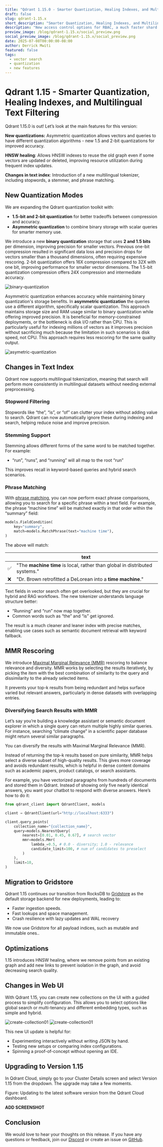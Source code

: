 ```yaml
---
title: "Qdrant 1.15.0 - Smarter Quantization, Healing Indexes, and Multilingual Text Filtering"
draft: false
slug: qdrant-1.15.x 
short_description: "Smarter Quantization, Healing Indexes, and Multilingual Text Filtering"
description: "New access control options for RBAC, a much faster shard transfer procedure, and direct support for byte embeddings. " 
preview_image: /blog/qdrant-1.15.x/social_preview.png
social_preview_image: /blog/qdrant-1.15.x/social_preview.png
date: 2025-07-08T00:00:00-08:00
author: Derrick Mwiti
featured: false 
tags:
  - vector search
  - quantization
  - new features
---
```

# Qdrant 1.15 - Smarter Quantization, Healing Indexes, and Multilingual Text Filtering

Qdrant 1.15.0 is out! Let’s look at the main features for this version: 

**New quantizations:** Asymmetric quantization allows vectors and queries to have different quantization algorithms - new 1.5 and 2-bit quantizations for improved accuracy. 

**HNSW healing**: Allows HNSW indexes to reuse the old graph even if some vectors are updated or deleted, improving resource utilization during frequent index updates. 

**Changes in text index**: Introduction of a new multilingual tokenizer, including stopwords, a stemmer, and phrase matching. 

## **New Quantization Modes**

We are expanding the Qdrant quantization toolkit with: 

* **1.5-bit and 2-bit quantization** for better tradeoffs between compression and accuracy.   
* **Asymmetric quantization** to combine binary storage with scalar queries for smarter memory use. 

We introduce a new **binary quantization** storage that uses **2 and 1.5 bits** per dimension, improving precision for smaller vectors. Previous one-bit compression resulted in significant data loss and precision drops for vectors smaller than a thousand dimensions, often requiring expensive rescoring. 2-bit quantization offers 16X compression compared to 32X with one bit, improving performance for smaller vector dimensions. The 1.5-bit quantization compression offers 24X compression and intermediate accuracy. 

![binary-quantization](/blog/qdrant-1.15.x/binary-quantization.png)

Asymmetric quantization enhances accuracy while maintaining binary quantization's storage benefits. In **asymmetric quantization** the queries use a different algorithm, specifically scalar quantization. This approach maintains storage size and RAM usage similar to binary quantization while offering improved precision. It is beneficial for memory-constrained deployments, or the bottleneck is disk I/O rather than CPU. This is particularly useful for indexing millions of vectors as it improves precision without sacrificing much because the limitation in such scenarios is disk speed, not CPU. This approach requires less rescoring for the same quality output. 

![asymetric-quantization](/blog/qdrant-1.15.x/asymetric-quantization.png)

## **Changes in Text Index**

Qdrant now supports multilingual tokenization, meaning that search will perform more consistently in multilingual datasets without needing external preprocessing.

### **Stopword Filtering**
Stopwords like “the”, “is”, or “of” can clutter your index without adding value to search. Qdrant can now automatically ignore these during indexing and search, helping reduce noise and improve precision.

###  **Stemming Support**
Stemming allows different forms of the same word to be matched together. For example:

- “run”, “runs”, and “running” will all map to the root “run”

This improves recall in keyword-based queries and hybrid search scenarios.

### **Phrase Matching**
With [phrase matching](https://qdrant.tech/documentation/concepts/filtering/#phrase-match), you can now perform exact phrase comparisons, allowing you to search for a specific phrase within a text field.  For example, the phrase “machine time” will be matched exactly in that order within the “summary” field:

```python
models.FieldCondition(
    key="summary",
    match=models.MatchPhrase(text="machine time"),
)
```
The above will match:

|  | text |
| -- | --
| ✅ | "The **machine time** is local, rather than global in distributed systems." |
| ❌ | "Dr. Brown retrofitted a DeLorean into a **time machine**." |


  
Text fields in vector search often get overlooked, but they are crucial for hybrid and RAG workflows. The new tokenizer understands language structure better: 

* “Running” and “run” now map together.   
* Common words such as “the” and “is” get ignored. 


The result is a much cleaner and leaner index with precise matches, enabling use cases such as semantic document retrieval with keyword fallback. 

## **MMR Rescoring**

We introduce [Maximal Marginal Relevance (MMR)](http://www.qdrant.tech/documentation/concepts/hybrid-queries/#maximal-marginal-relevance-mmr) rescoring to balance relevance and diversity.  MMR works by selecting the results iteratively, by picking the item with the best combination of similarity to the query and dissimilarity to the already selected items. 

It prevents your top-k results from being redundant and helps surface varied but relevant answers, particularly in dense datasets with overlapping entries.  

### **Diversifying Search Results with MMR**

Let’s say you’re building a knowledge assistant or semantic document explorer in which a single query can return multiple highly similar queries. For instance, searching “climate change” in a scientific paper database might return several similar paragraphs. 

You can diversify the results with Maximal Marginal Relevance (MMR).

Instead of returning the top-k results based on pure similarity, MMR helps select a diverse subset of high-quality results. This gives more coverage and avoids redundant results, which is helpful in dense content domains such as academic papers, product catalogs, or search assistants. 

For example, you have vectorized paragraphs from hundreds of documents and stored them in Qdrant. Instead of showing only five nearly identical answers, you want your chatbot to respond with diverse answers. Here’s how to do it:

```python  
from qdrant_client import QdrantClient, models

client = QdrantClient(url="http://localhost:6333")

client.query_points(  
    collection_name="{collection_name}",  
    query=models.NearestQuery(  
        nearest=[0.01, 0.45, 0.67], # search vector  
        mmr=models.Mmr(  
            lambda_=0.5, # 0.0 - diversity; 1.0 - relevance  
            candidate_limit=100, # num of candidates to preselect  
        )  
    ),  
    limit=10,  
)

```

## **Migration to Gridstore**

Qdrant 1.15 continues our transition from RocksDB to [Gridstore](https://qdrant.tech/articles/gridstore-key-value-storage/) as the default storage backend for new deployments, leading to:

* Faster ingestion speeds.   
* Fast lookups and space management.  
* Crash resilience with lazy updates and WAL recovery

We now use Gridstore for all payload indices, such as mutable and immutable ones..  

## **Optimizations**

1.15 introduces HNSW healing, where we remove points from an existing graph and add new links to prevent isolation in the graph, and avoid decreasing search quality.

## **Changes in Web UI**

With Qdrant 1.15, you can create new collections on the UI with a guided process to simplify configuration. This allows you to select options like global search or multi-tenancy and different embedding types, such as simple and hybrid. 


![create-collection01](/blog/qdrant-1.15.x/create-collection01.png)
![create-collection01](/blog/qdrant-1.15.x/create-collection02.png)

This new UI update is helpful for:

* Experimenting interactively without writing JSON by hand.   
* Testing new setups or comparing index configurations.   
* Spinning a proof-of-concept without opening an IDE. 

## **Upgrading to Version 1.15**

In Qdrant Cloud, simply go to your Cluster Details screen and select Version 1.15 from the dropdown. The upgrade may take a few moments.

Figure: Updating to the latest software version from the Qdrant Cloud dashboard.

**ADD SCREENSHOT**

## **Conclusion** 

We would love to hear your thoughts on this release. If you have any questions or feedback, join our [Discord](https://discord.gg/qdrant) or create an issue on [GitHub](https://github.com/qdrant/qdrant/issues). 